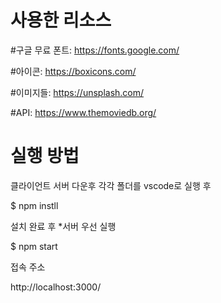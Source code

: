 # 사용한 리소스

#구글 무료 폰트: https://fonts.google.com/

#아이콘: https://boxicons.com/

#이미지들: https://unsplash.com/

#API: https://www.themoviedb.org/

# 실행 방법

클라이언트 서버 다운후
각각 폴더를 vscode로 실행 후

$ npm instll

설치 완료 후
*서버 우선 실행

$ npm start

접속 주소

http://localhost:3000/
